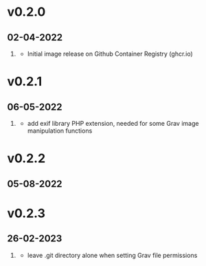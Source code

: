 # v0.2.0
## 02-04-2022

1. [](#new)
    * Initial image release on Github Container Registry (ghcr.io)

# v0.2.1
## 06-05-2022

1. [](#improved)
    * add exif library PHP extension, needed for some Grav image manipulation functions

# v0.2.2
## 05-08-2022

# v0.2.3
## 26-02-2023

1. [](#bugfix)
    * leave .git directory alone when setting Grav file permissions
